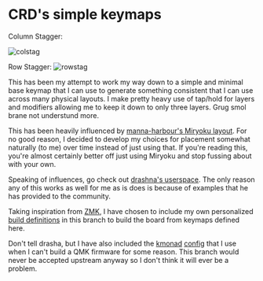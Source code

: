 # CRD's simple keymaps


Column Stagger:

![colstag](https://i.imgur.com/kGldbCb.png)

Row Stagger:
![rowstag](https://i.imgur.com/xdc3RWP.png)

This has been my attempt to work my way down to a simple and minimal base keymap that I can use to generate something
consistent that I can use across many physical layouts. I make pretty heavy use of tap/hold for layers and modifiers
allowing me to keep it down to only three layers. Grug smol brane not understund more.

This has been heavily influenced by [manna-harbour's Miryoku layout](https://github.com/manna-harbour/miryoku/). For no
good reason, I decided to develop my choices for placement somewhat naturally (to me) over time instead of just using
that. If you're reading this, you're almost certainly better off just using Miryoku and stop fussing about with your
own.

Speaking of influences, go check out [drashna's userspace](https://github.com/qmk/qmk_firmware/tree/master/users/drashna).
The only reason any of this works as well for me as is does is because of examples that he has provided to the community.

Taking inspiration from [ZMK](https://zmk.dev/docs/user-setup#summary), I have chosen to include my own personalized
[build definitions](/.github/workflows/build.yml) in this branch to build the board from keymaps defined here.

Don't tell drasha, but I have also included the [kmonad](https://github.com/kmonad/kmonad) [config](./config.kbd) that I
use when I can't build a QMK firmware for some reason. This branch would never be accepted upstream anyway so I don't
think it will ever be a problem.
